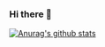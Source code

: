 ### Hi there 👋

[![Anurag's github stats](https://github-readme-stats.vercel.app/api?username=FranciscoABL)](https://github.com/FranciscoABL/github-readme-stats)
